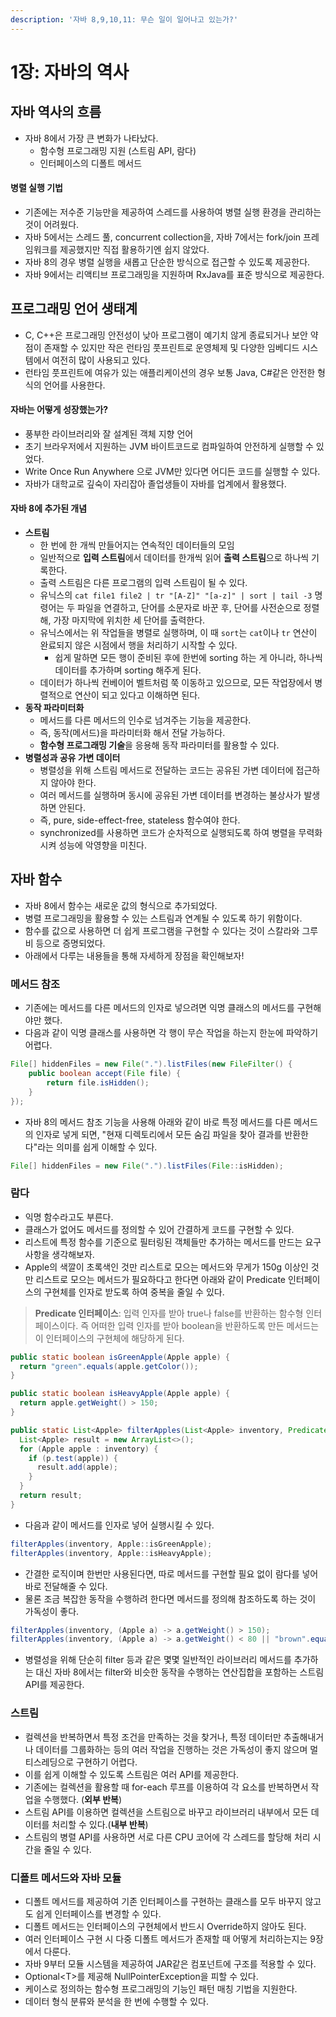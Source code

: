 ```yaml
---
description: '자바 8,9,10,11: 무슨 일이 일어나고 있는가?'
---
```


# 1장: 자바의 역사

## 자바 역사의 흐름

* 자바 8에서 가장 큰 변화가 나타났다.
  * 함수형 프로그래밍 지원 (스트림 API, 람다)
  * 인터페이스의 디폴트 메서드

#### 병렬 실행 기법

* 기존에는 저수준 기능만을 제공하여 스레드를 사용하여 병렬 실행 환경을 관리하는 것이 어려웠다.
* 자바 5에서는 스레드 풀, concurrent collection을, 자바 7에서는 fork/join 프레임워크를 제공했지만 직접 활용하기엔 쉽지 않았다.
* 자바 8의 경우 병렬 실행을 새롭고 단순한 방식으로 접근할 수 있도록 제공한다.
* 자바 9에서는 리액티브 프로그래밍을 지원하며 RxJava를 표준 방식으로 제공한다.

## 프로그래밍 언어 생태계

* C, C++은 프로그래밍 안전성이 낮아 프로그램이 예기치 않게 종료되거나 보안 약점이 존재할 수 있지만 작은 런타임 풋프린트로 운영체제 및 다양한 임베디드 시스템에서 여전히 많이 사용되고 있다.
* 런타임 풋프린트에 여유가 있는 애플리케이션의 경우 보통 Java, C#같은 안전한 형식의 언어를 사용한다.

#### 자바는 어떻게 성장했는가?

* 풍부한 라이브러리와 잘 설계된 객체 지향 언어
* 초기 브라우저에서 지원하는 JVM 바이트코드로 컴파일하여 안전하게 실행할 수 있었다.
* Write Once Run Anywhere 으로 JVM만 있다면 어디든 코드를 실행할 수 있다.
* 자바가 대학교로 깊숙이 자리잡아 졸업생들이 자바를 업계에서 활용했다.

#### 자바 8에 추가된 개념

* **스트림**
  * 한 번에 한 개씩 만들어지는 연속적인 데이터들의 모임
  * 일반적으로 **입력 스트림**에서 데이터를 한개씩 읽어 **출력 스트림**으로 하나씩 기록한다.
  * 출력 스트림은 다른 프로그램의 입력 스트림이 될 수 있다.
  * 유닉스의 `cat file1 file2 | tr "[A-Z]" "[a-z]" | sort | tail -3` 명령어는 두 파일을 연결하고, 단어를 소문자로 바꾼 후, 단어를 사전순으로 정렬해, 가장 마지막에 위치한 세 단어를 출력한다.
  * 유닉스에서는 위 작업들을 병렬로 실행하며, 이 때 `sort`는 `cat`이나 `tr` 연산이 완료되지 않은 시점에서 행을 처리하기 시작할 수 있다.
    * 쉽게 말하면 모든 행이 준비된 후에 한번에 sorting 하는 게 아니라, 하나씩 데이터를 추가하며 sorting 해주게 된다.
  * 데이터가 하나씩 컨베이어 벨트처럼 쭉 이동하고 있으므로, 모든 작업장에서 병렬적으로 연산이 되고 있다고 이해하면 된다.
* **동작 파라미터화**
  * 메서드를 다른 메서드의 인수로 넘겨주는 기능을 제공한다.
  * 즉, 동작(메서드)을 파라미터화 해서 전달 가능하다.
  * **함수형 프로그래밍 기술**을 응용해 동작 파라미터를 활용할 수 있다.
* **병렬성과 공유 가변 데이터**
  * 병렬성을 위해 스트림 메서드로 전달하는 코드는 공유된 가변 데이터에 접근하지 않아야 한다.
  * 여러 메서드를 실행하며 동시에 공유된 가변 데이터를 변경하는 불상사가 발생하면 안된다.
  * 즉, pure, side-effect-free, stateless 함수여야 한다.
  * synchronized를 사용하면 코드가 순차적으로 실행되도록 하여 병렬을 무력화시켜 성능에 악영향을 미친다.

## 자바 함수

* 자바 8에서 함수는 새로운 값의 형식으로 추가되었다.
* 병렬 프로그래밍을 활용할 수 있는 스트림과 연계될 수 있도록 하기 위함이다.
* 함수를 값으로 사용하면 더 쉽게 프로그램을 구현할 수 있다는 것이 스칼라와 그루비 등으로 증명되었다.
* 아래에서 다루는 내용들을 통해 자세하게 장점을 확인해보자!

### 메서드 참조

* 기존에는 메서드를 다른 메서드의 인자로 넣으려면 익명 클래스의 메서드를 구현해야만 했다.
* 다음과 같이 익명 클래스를 사용하면 각 행이 무슨 작업을 하는지 한눈에 파악하기 어렵다.

```java
File[] hiddenFiles = new File(".").listFiles(new FileFilter() {
    public boolean accept(File file) {
        return file.isHidden();
    }
});
```

* 자바 8의 메서드 참조 기능을 사용해 아래와 같이 바로 특정 메서드를 다른 메서드의 인자로 넣게 되면, "현재 디렉토리에서 모든 숨김 파일을 찾아 결과를 반환한다"라는 의미를 쉽게 이해할 수 있다.

```java
File[] hiddenFiles = new File(".").listFiles(File::isHidden);
```

### 람다

* 익명 함수라고도 부른다.
* 클래스가 없어도 메서드를 정의할 수 있어 간결하게 코드를 구현할 수 있다.
* 리스트에 특정 함수를 기준으로 필터링된 객체들만 추가하는 메서드를 만드는 요구사항을 생각해보자.
* Apple의 색깔이 초록색인 것만 리스트로 모으는 메서드와 무게가 150g 이상인 것만 리스트로 모으는 메서드가 필요하다고 한다면 아래와 같이 Predicate 인터페이스의 구현체를 인자로 받도록 하여 중복을 줄일 수 있다.

> **Predicate 인터페이스**: 입력 인자를 받아 true나 false를 반환하는 함수형 인터페이스이다. 즉 어떠한 입력 인자를 받아 boolean을 반환하도록 만든 메서드는 이 인터페이스의 구현체에 해당하게 된다.

```java
public static boolean isGreenApple(Apple apple) {
  return "green".equals(apple.getColor());
}

public static boolean isHeavyApple(Apple apple) {
  return apple.getWeight() > 150;
}

public static List<Apple> filterApples(List<Apple> inventory, Predicate<Apple> p) {
  List<Apple> result = new ArrayList<>();
  for (Apple apple : inventory) {
    if (p.test(apple)) {
      result.add(apple);
    }
  }
  return result;
}
```

* 다음과 같이 메서드를 인자로 넣어 실행시킬 수 있다.

```java
filterApples(inventory, Apple::isGreenApple);
filterApples(inventory, Apple::isHeavyApple);
```

* 간결한 로직이며 한번만 사용된다면, 따로 메서드를 구현할 필요 없이 람다를 넣어 바로 전달해줄 수 있다.&#x20;
* 물론 조금 복잡한 동작을 수행하려 한다면 메서드를 정의해 참조하도록 하는 것이 가독성이 좋다.

```java
filterApples(inventory, (Apple a) -> a.getWeight() > 150);
filterApples(inventory, (Apple a) -> a.getWeight() < 80 || "brown".equals(a.getColor()));
```

* 병렬성을 위해 단순히 filter 등과 같은 몇몇 일반적인 라이브러리 메서드를 추가하는 대신 자바 8에서는 filter와 비슷한 동작을 수행하는 연산집합을 포함하는 스트림 API를 제공한다.

### 스트림

* 컬렉션을 반복하면서 특정 조건을 만족하는 것을 찾거나, 특정 데이터만 추출해내거나 데이터를 그룹화하는 등의 여러 작업을 진행하는 것은 가독성이 좋지 않으며 멀티스레딩으로 구현하기 어렵다.
* 이를 쉽게 이해할 수 있도록 스트림은 여러 API를 제공한다.
* 기존에는 컬렉션을 활용할 때 for-each 루프를 이용하여 각 요소를 반복하면서 작업을 수행했다. (**외부 반복**)
* 스트림 API를 이용하면 컬렉션을 스트림으로 바꾸고 라이브러리 내부에서 모든 데이터를 처리할 수 있다.(**내부 반복**)
* 스트림의 병렬 API를 사용하면 서로 다른 CPU 코어에 각 스레드를 할당해 처리 시간을 줄일 수 있다.

### 디폴트 메서드와 자바 모듈

* 디폴트 메서드를 제공하여 기존 인터페이스를 구현하는 클래스를 모두 바꾸지 않고도 쉽게 인터페이스를 변경할 수 있다.
* 디폴트 메서드는 인터페이스의 구현체에서 반드시 Override하지 않아도 된다.
* 여러 인터페이스 구현 시 다중 디폴트 메서드가 존재할 때 어떻게 처리하는지는 9장에서 다룬다.
* 자바 9부터 모듈 시스템을 제공하여 JAR같은 컴포넌트에 구조를 적용할 수 있다.
* Optional\<T>를 제공해 NullPointerException을 피할 수 있다.
* 케이스로 정의하는 함수형 프로그래밍의 기능인 패턴 매칭 기법을 지원한다.
* 데이터 형식 분류와 분석을 한 번에 수행할 수 있다.

